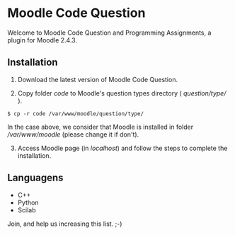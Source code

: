 Moodle Code Question
====================

Welcome to Moodle Code Question and Programming Assignments, a plugin for Moodle 2.4.3.

Installation
------------

1. Download the latest version of Moodle Code Question.

2. Copy folder _code_ to Moodle's question types directory ( _question/type/_ ).
```
$ cp -r code /var/www/moodle/question/type/
```
In the case above, we consider that Moodle is installed in folder _/var/www/moodle_ (please change it if don't).

3. Access Moodle page (in _localhost_) and follow the steps to complete the installation.

Languagens
----------

- C++
- Python
- Scilab

Join, and help us increasing this list. ;-)

